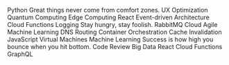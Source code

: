 Python Great things never come from comfort zones. UX Optimization Quantum Computing Edge Computing React Event-driven Architecture Cloud Functions Logging Stay hungry, stay foolish. RabbitMQ
Cloud Agile Machine Learning DNS Routing Container Orchestration Cache Invalidation
JavaScript Virtual Machines Machine Learning Success is how high you bounce when you hit bottom. Code Review Big Data React Cloud Functions GraphQL
